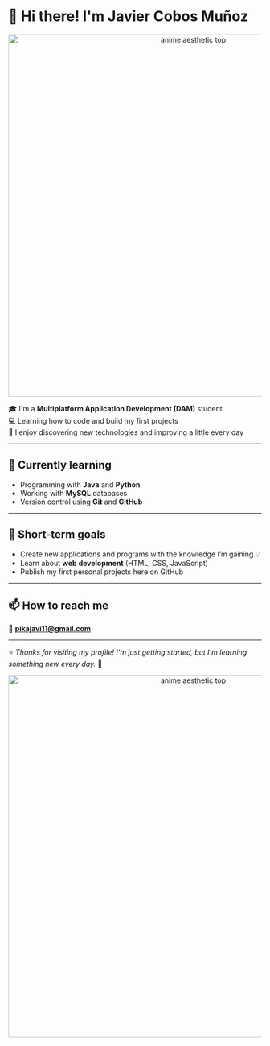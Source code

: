 # 👋 Hi there! I'm Javier Cobos Muñoz

<p align="center">
  <img src="https://media4.giphy.com/media/v1.Y2lkPTc5MGI3NjExcnhpcWFhZ2FseG42aWlxanJ3bzA0bzI5OTh0MG1ua2txbWVodnY1bCZlcD12MV9pbnRlcm5hbF9naWZfYnlfaWQmY3Q9Zw/ehgM1JRwNXAtaYDRzi/giphy.gif" alt="anime aesthetic top" width="720"/>
</p>

🎓 I'm a **Multiplatform Application Development (DAM)** student  
💻 Learning how to code and build my first projects  
🚀 I enjoy discovering new technologies and improving a little every day  

---

## 🌱 Currently learning

- Programming with **Java** and **Python**
- Working with **MySQL** databases
- Version control using **Git** and **GitHub**

---

## 🧠 Short-term goals

- Create new applications and programs with the knowledge I’m gaining 💡  
- Learn about **web development** (HTML, CSS, JavaScript)  
- Publish my first personal projects here on GitHub  

---

## 📫 How to reach me

📧 **pikajavi11@gmail.com**

---

⭐ *Thanks for visiting my profile! I'm just getting started, but I'm learning something new every day.* 🚀
<p align="center">
  <img src="https://media1.giphy.com/media/v1.Y2lkPTc5MGI3NjExYzRwM2NlYTRsNzB5czJxZm1hODB0ZHlvc2dmejZydnQ2YjF5bDZnbyZlcD12MV9pbnRlcm5hbF9naWZfYnlfaWQmY3Q9Zw/SHmq0QyXtCJaw/giphy.gif" alt="anime aesthetic top" width="720"/>
</p>
